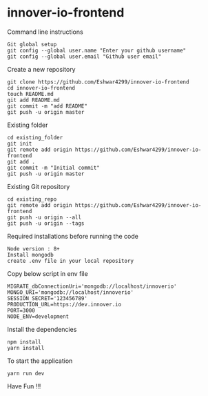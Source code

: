 # innover-io-frontend

Command line instructions
```
Git global setup
git config --global user.name "Enter your github username"
git config --global user.email "Github user email"
```

Create a new repository
```
git clone https://github.com/Eshwar4299/innover-io-frontend
cd innover-io-frontend
touch README.md
git add README.md
git commit -m "add README"
git push -u origin master
```

Existing folder
```
cd existing_folder
git init
git remote add origin https://github.com/Eshwar4299/innover-io-frontend
git add .
git commit -m "Initial commit"
git push -u origin master
```

Existing Git repository
```
cd existing_repo
git remote add origin https://github.com/Eshwar4299/innover-io-frontend
git push -u origin --all
git push -u origin --tags
```
Required installations before running the code
```
Node version : 8+
Install mongodb
create .env file in your local repository
```
Copy below script in env file
```
MIGRATE_dbConnectionUri='mongodb://localhost/innoverio'
MONGO_URI='mongodb://localhost/innoverio'
SESSION_SECRET='123456789'
PRODUCTION_URL=https://dev.innover.io
PORT=3000
NODE_ENV=development
```
Install the dependencies
```
npm install
yarn install
```

To start the application
```
yarn run dev
```

Have Fun !!!
